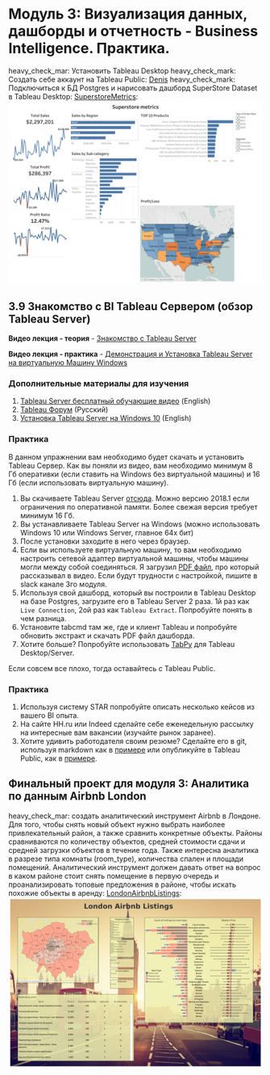 # Модуль 3: Визуализация данных, дашборды и отчетность - Business Intelligence. Практика.

heavy_check_mar: Установить Tableau Desktop
heavy_check_mark: Создать себе аккаунт на Tableau Public: [Denis](https://public.tableau.com/app/profile/ramis6690)
heavy_check_mark: Подключиться к БД Postgres и нарисовать дашборд SuperStore Dataset в Tableau Desktop: [SuperstoreMetrics](https://public.tableau.com/app/profile/ramis6690/viz/SuperstoreMetrics_16401616350250/Superstoremetrics):
![Alt-](https://github.com/Denis-DL/data-engineering/blob/master/homework/DE101-Module3/Superstore%20metrics.png) 



## 3.9 Знакомство с BI Tableau Сервером (обзор Tableau Server)

**Видео лекция - теория** - [Знакомство с Tableau Server](https://youtu.be/TYEQir1seqI) 

**Видео лекция - практика** - [Демонстрация и Установка Tableau Server на виртуальную Машину Windows](https://youtu.be/TYEQir1seqI?t=1218) 

### Дополнительные материалы для изучения

1. [Tableau Server бесплатный обучающие видео](https://www.tableau.com/learn/training/20203) (English)
2. [Tableau Форум](https://tableau-forum.ru/viewforum.php?id=2) (Русский)
3. [Установка Tableau Server на Windows 10](https://medium.com/ampersand-academy/how-to-install-tableau-server-on-windows-10-server-2012-e9c7cab9b21f) (English)

### Практика
В данном упражнении вам необходимо будет скачать и установить Tableau Сервер. Как вы поняли из видео, вам необходимо минимум 8 Гб оперативки (если ставить на Windows без виртуальной машины) и 16 Гб (если использовать виртуальную машину). 

1. Вы скачиваете Tableau Server [отсюда](https://www.tableau.com/support/releases/server). Можно версию 2018.1 если ограничения по оперативной памяти. Более свежая версия требует минимум 16 Гб.
2. Вы устанавливаете Tableau Server на Windows (можно использовать Windows 10 или Windows Server, главное 64x бит)
3. После установки заходите в него через браузер.
4. Если вы используете виртуальную машину, то вам необходимо настроить сетевой адаптер виртуальной машины, чтобы машины могли между собой соединяться. Я загрузил [PDF файл](https://github.com/Data-Learn/data-engineering/blob/master/DE-101%20Modules/Module03/DE%20-%20101%20Lab%203.1/Vmware%20network%20example.pdf), про который рассказывал в видео. Если будут трудности с настройкой, пишите в slack канале 3го модуля.
5. Используя свой дашборд, который вы построили в Tableau Desktop на базе Postgres, загрузите его в Tableau Server 2 раза. 1й раз как `Live Connection`, 2ой раз как `Tableau Extract`. Попробуйте понять в чем разница.
6. Установите tabcmd там же, где и клиент Tableau и попробуйте обновить экстракт и скачать PDF файл дашборда.
7. Хотите больше? Попробуйте использовать [TabPy](https://github.com/tableau/TabPy) для Tableau Desktop/Server.

Если совсем все плохо, тогда оставайтесь с Tableau Public.

### Практика
1. Используя систему STAR попробуйте описать несколько кейсов из вашего BI опыта. 
2. На сайте HH.ru или Indeed сделайте себе еженедельную рассылку на интересные вам вакансии (изучайте рынок заранее).
3. Хотите удивить работодателя своим резюме? Сделайте его в git, используя markdown как в [примере](https://elipapa.github.io/markdown-cv/) или опубликуйте в Tableau Public, как в [примере](https://public.tableau.com/en-us/s/interactive-resume-gallery).


## Финальный проект для модуля 3: Аналитика по данным Airbnb London

heavy_check_mar: создать аналитический инструмент Airbnb в Лондоне. Для того, чтобы снять новый объект нужно выбрать наиболее привлекательный район, а также сравнить конкретные объекты. Районы сравниваются по количеству объектов, средней стоимости сдачи и средней загрузки объектов в течение года. Также интересна аналитика в разрезе типа комнаты (room_type), количества спален и площади помещений. Аналитический инструмент должен давать ответ на вопрос в каком районе стоит снять помещение в первую очередь и проанализировать топовые предложения в районе, чтобы искать похожие объекты в аренду: [LondonAirbnbListings](https://public.tableau.com/app/profile/ramis6690/viz/LondonAirbnbListings/Dashboard2):
![Alt-](https://github.com/Denis-DL/data-engineering/blob/master/homework/DE101-Module3/LondonAirbnbListings.png) 


